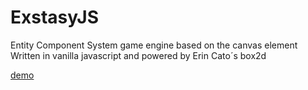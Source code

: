 # ExstasyJS
Entity Component System game engine based on the canvas element Written in vanilla javascript and powered by Erin Cato´s box2d

[demo](https://germanbisurgi.github.io/ExstasyJS/)
